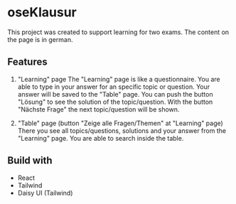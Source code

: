 # oseKlausur

This project was created to support learning for two exams.
The content on the page is in german.

## Features

1. "Learning" page
The "Learning" page is like a questionnaire. You are able to type in your answer for an specific topic or question. Your answer will be saved to the "Table" page. You can push the button "Lösung" to see the solution of the topic/question. With the button "Nächste Frage" the next topic/question will be shown.

2. "Table" page (button "Zeige alle Fragen/Themen" at "Learning" page)
There you see all topics/questions, solutions and your answer from the "Learning" page. You are able to search inside the table.

## Build with

- React
- Tailwind
- Daisy UI (Tailwind)
